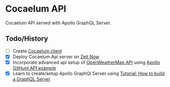 # Cocaelum API

Cocaelum API served with Apollo GraphQL Server.

## Todo/History
- [ ] Create [Cocaelum client](https://github.com/landofhere/cocaelum)
- [X] Deploy Cocaelum Api server on [Zeit Now](https://zeit.co/now)
- [X] Incorporate advanced api setup of [OpenWeatherMap API](https://openweathermap.org/api) using [Apollo GitHunt API example](https://github.com/apollographql/GitHunt-API)
- [X] Learn to create/setup Apollo GraphQl Server using [Tutorial: How to build a GraphQL Server](https://dev-blog.apollodata.com/tutorial-building-a-graphql-server-cddaa023c035)
